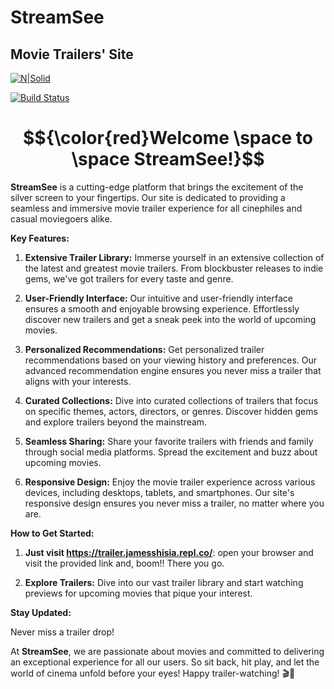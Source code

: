 # StreamSee 
## Movie Trailers' Site

[![N|Solid](https://venkatarangan.com/blog/wp-content/uploads/2023/07/Oppenheimer-2023-1140x641.jpg)](https://nodesource.com/products/nsolid)

[![Build Status](https://travis-ci.org/joemccann/dillinger.svg?branch=master)](https://travis-ci.org/joemccann/dillinger)

# **$${\color{red}Welcome \space to \space StreamSee!}$$**

  **StreamSee** is a cutting-edge platform that brings the excitement of the silver screen to your fingertips. Our site is dedicated to providing a seamless and immersive movie trailer experience for all cinephiles and casual moviegoers alike.

**Key Features:**

1. **Extensive Trailer Library:** Immerse yourself in an extensive collection of the latest and greatest movie trailers. From blockbuster releases to indie gems, we've got trailers for every taste and genre.

2. **User-Friendly Interface:** Our intuitive and user-friendly interface ensures a smooth and enjoyable browsing experience. Effortlessly discover new trailers and get a sneak peek into the world of upcoming movies.

3. **Personalized Recommendations:** Get personalized trailer recommendations based on your viewing history and preferences. Our advanced recommendation engine ensures you never miss a trailer that aligns with your interests.

4. **Curated Collections:** Dive into curated collections of trailers that focus on specific themes, actors, directors, or genres. Discover hidden gems and explore trailers beyond the mainstream.

5. **Seamless Sharing:** Share your favorite trailers with friends and family through social media platforms. Spread the excitement and buzz about upcoming movies.

6. **Responsive Design:** Enjoy the movie trailer experience across various devices, including desktops, tablets, and smartphones. Our site's responsive design ensures you never miss a trailer, no matter where you are.

**How to Get Started:**

1. **Just visit https://trailer.jamesshisia.repl.co/**: open your browser and visit the provided link and, boom!! There you go.

2. **Explore Trailers:** Dive into our vast trailer library and start watching previews for upcoming movies that pique your interest.

**Stay Updated:**

Never miss a trailer drop! 

At **StreamSee**, we are passionate about movies and committed to delivering an exceptional experience for all our users. So sit back, hit play, and let the world of cinema unfold before your eyes! Happy trailer-watching! 🎬🍿 
